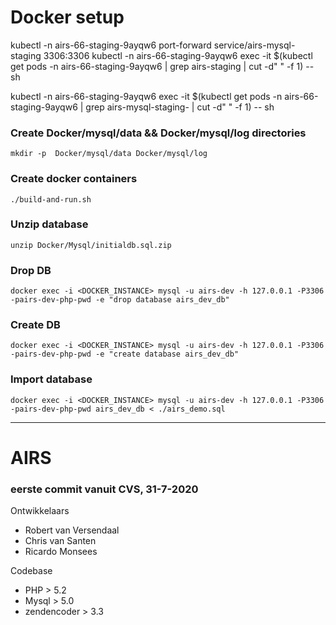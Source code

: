 # Docker setup


kubectl -n airs-66-staging-9ayqw6 port-forward service/airs-mysql-staging 3306:3306
kubectl -n airs-66-staging-9ayqw6 exec -it $(kubectl get pods -n airs-66-staging-9ayqw6 | grep airs-staging | cut -d" " -f 1) -- sh 

kubectl -n airs-66-staging-9ayqw6 exec -it $(kubectl get pods -n airs-66-staging-9ayqw6 | grep airs-mysql-staging- | cut -d" " -f 1) -- sh 


### Create Docker/mysql/data && Docker/mysql/log directories
`mkdir -p  Docker/mysql/data Docker/mysql/log`

### Create docker containers
`./build-and-run.sh`

### Unzip database 
`unzip Docker/Mysql/initialdb.sql.zip`

### Drop DB
`docker exec -i <DOCKER_INSTANCE> mysql -u airs-dev -h 127.0.0.1 -P3306 -pairs-dev-php-pwd -e "drop database airs_dev_db"`

### Create DB
`docker exec -i <DOCKER_INSTANCE> mysql -u airs-dev -h 127.0.0.1 -P3306 -pairs-dev-php-pwd -e "create database airs_dev_db"`

### Import database
`docker exec -i <DOCKER_INSTANCE> mysql -u airs-dev -h 127.0.0.1 -P3306 -pairs-dev-php-pwd airs_dev_db < ./airs_demo.sql`

---

# AIRS 
### eerste commit vanuit CVS, 31-7-2020

Ontwikkelaars
* Robert van Versendaal
* Chris van Santen
* Ricardo Monsees


Codebase
* PHP > 5.2
* Mysql > 5.0
* zendencoder > 3.3

